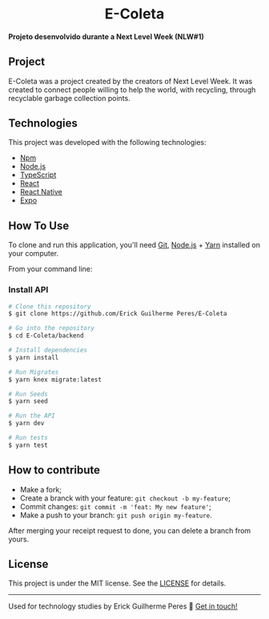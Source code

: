 <h1 align="center"> E-Coleta </h1>
<h4 align="left"> Projeto desenvolvido durante a Next Level Week (NLW#1) </h4>

## Project

E-Coleta was a project created by the creators of Next Level Week. It was created to connect people willing to help the world, with recycling, through recyclable garbage collection points.

## Technologies

This project was developed with the following technologies:
- [Npm](https://www.npmjs.com/) 
- [Node.js](https://nodejs.org/en/) 
- [TypeScript](https://www.typescriptlang.org/)
- [React](https://reactjs.org)
- [React Native](https://facebook.github.io/react-native/)
- [Expo](https://expo.io/)

## How To Use

To clone and run this application, you'll need [Git](https://git-scm.com), [Node.js][nodejs] + [Yarn][yarn] installed on your computer.

From your command line:

### Install API
```bash
# Clone this repository
$ git clone https://github.com/Erick Guilherme Peres/E-Coleta

# Go into the repository
$ cd E-Coleta/backend

# Install dependencies
$ yarn install

# Run Migrates
$ yarn knex migrate:latest 

# Run Seeds
$ yarn seed

# Run the API
$ yarn dev

# Run tests
$ yarn test
```

## How to contribute

- Make a fork;
- Create a branck with your feature: `git checkout -b my-feature`;
- Commit changes: `git commit -m 'feat: My new feature'`;
- Make a push to your branch: `git push origin my-feature`.

After merging your receipt request to done, you can delete a branch from yours.

## License

This project is under the MIT license. See the [LICENSE](LICENSE.md) for details.

---

Used for technology studies by Erick Guilherme Peres :wave: [Get in touch!](https://www.linkedin.com/in/erickguilhermeperes/)

[nodejs]: https://nodejs.org/
[yarn]: https://yarnpkg.com/
[vc]: https://code.visualstudio.com/
[vceditconfig]: https://marketplace.visualstudio.com/items?itemName=EditorConfig.EditorConfig
[vceslint]: https://marketplace.visualstudio.com/items?itemName=dbaeumer.vscode-eslint
[prettier]: https://marketplace.visualstudio.com/items?itemName=esbenp.prettier-vscode
